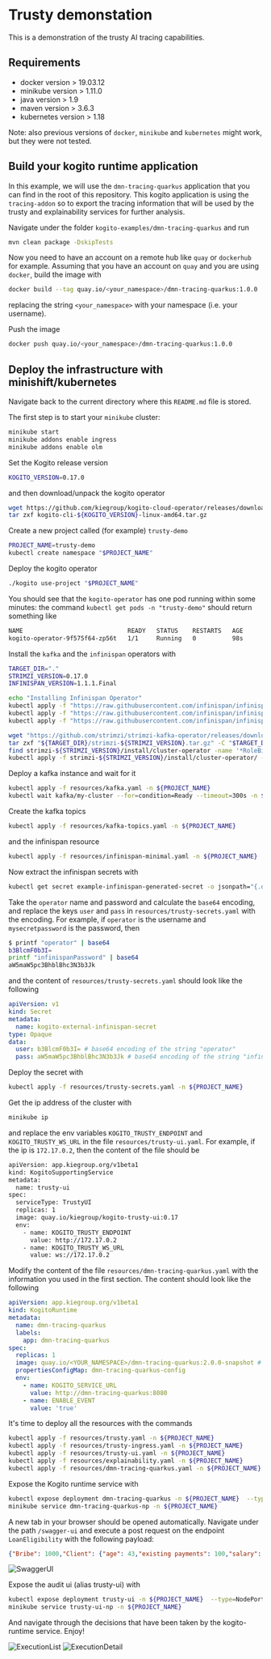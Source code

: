 # Trusty demonstation

This is a demonstration of the trusty AI tracing capabilities. 

## Requirements

- docker version > 19.03.12
- minikube version  > 1.11.0
- java version > 1.9
- maven version > 3.6.3
- kubernetes version > 1.18

Note: also previous versions of `docker`, `minikube` and `kubernetes`  might work, but they were not tested. 

## Build your kogito runtime application

In this example, we will use the `dmn-tracing-quarkus` application that you can find in the root of this repository. This kogito application is using the `tracing-addon` so to export the tracing information that will be used by the trusty and explainability services for further analysis.

Navigate under the folder `kogito-examples/dmn-tracing-quarkus` and run 
```bash
mvn clean package -DskipTests
```

Now you need to have an account on a remote hub like `quay` or `dockerhub` for example. Assuming that you have an account on `quay` and you are using `docker`, build the image with 
```bash
docker build --tag quay.io/<your_namespace>/dmn-tracing-quarkus:1.0.0 .
```
replacing the string `<your_namespace>` with your namespace (i.e. your username).

Push the image
```bash
docker push quay.io/<your_namespace>/dmn-tracing-quarkus:1.0.0
```

## Deploy the infrastructure with minishift/kubernetes

Navigate back to the current directory where this `README.md` file is stored. 

The first step is to start your `minikube` cluster: 

```bash
minikube start
minikube addons enable ingress
minikube addons enable olm
```

Set the Kogito release version 

```bash
KOGITO_VERSION=0.17.0
```

and then download/unpack the kogito operator

```bash
wget https://github.com/kiegroup/kogito-cloud-operator/releases/download/v${KOGITO_VERSION}/kogito-cli-${KOGITO_VERSION}-linux-amd64.tar.gz
tar zxf kogito-cli-${KOGITO_VERSION}-linux-amd64.tar.gz
```

Create a new project called (for example) `trusty-demo` 

```bash 
PROJECT_NAME=trusty-demo
kubectl create namespace "$PROJECT_NAME"
```

Deploy the kogito operator
```bash
./kogito use-project "$PROJECT_NAME"
```

You should see that the `kogito-operator` has one pod running within some minutes: the command `kubectl get pods -n "trusty-demo"` should return something like 

```bash
NAME                             READY   STATUS    RESTARTS   AGE
kogito-operator-9f575f64-zp56t   1/1     Running   0          98s
```

Install the `kafka` and the `infinispan` operators with 

```bash
TARGET_DIR="."
STRIMZI_VERSION=0.17.0
INFINISPAN_VERSION=1.1.1.Final

echo "Installing Infinispan Operator"
kubectl apply -f "https://raw.githubusercontent.com/infinispan/infinispan-operator/${INFINISPAN_VERSION}/deploy/crd.yaml" -n ${PROJECT_NAME}
kubectl apply -f "https://raw.githubusercontent.com/infinispan/infinispan-operator/${INFINISPAN_VERSION}/deploy/rbac.yaml" -n ${PROJECT_NAME}
kubectl apply -f "https://raw.githubusercontent.com/infinispan/infinispan-operator/${INFINISPAN_VERSION}/deploy/operator.yaml" -n ${PROJECT_NAME}

wget "https://github.com/strimzi/strimzi-kafka-operator/releases/download/${STRIMZI_VERSION}/strimzi-${STRIMZI_VERSION}.tar.gz" -P "$TARGET_DIR/"
tar zxf "${TARGET_DIR}/strimzi-${STRIMZI_VERSION}.tar.gz" -C "$TARGET_DIR"
find strimzi-${STRIMZI_VERSION}/install/cluster-operator -name '*RoleBinding*.yaml' -type f -exec sed -i "s/namespace: .*/namespace: ${PROJECT_NAME}/" {} \;
kubectl apply -f strimzi-${STRIMZI_VERSION}/install/cluster-operator/ -n ${PROJECT_NAME}
```

Deploy a kafka instance and wait for it
```bash
kubectl apply -f resources/kafka.yaml -n ${PROJECT_NAME}
kubectl wait kafka/my-cluster --for=condition=Ready --timeout=300s -n ${PROJECT_NAME} 
```

Create the kafka topics
```bash
kubectl apply -f resources/kafka-topics.yaml -n ${PROJECT_NAME}
```

and the infinispan resource
```bash
kubectl apply -f resources/infinispan-minimal.yaml -n ${PROJECT_NAME}
```

Now extract the infinispan secrets with 
```bash
kubectl get secret example-infinispan-generated-secret -o jsonpath="{.data.identities\.yaml}" -n ${PROJECT_NAME} | base64 --decode
```

Take the `operator` name and password and calculate the `base64` encoding, and replace the keys `user` and `pass` in `resources/trusty-secrets.yaml` with the encoding. For example, if `operator` is the username and `mysecretpassword` is the password, then 
```bash
$ printf "operator" | base64
b3BlcmF0b3I=
printf "infinispanPassword" | base64
aW5maW5pc3BhblBhc3N3b3Jk
```

and the content of `resources/trusty-secrets.yaml` should look like the following
```yaml
apiVersion: v1
kind: Secret
metadata:
  name: kogito-external-infinispan-secret
type: Opaque
data:
  user: b3BlcmF0b3I= # base64 encoding of the string "operator"
  pass: aW5maW5pc3BhblBhc3N3b3Jk # base64 encoding of the string "infinispanPassword", replace with your infinispan password
```

Deploy the secret with 

```bash
kubectl apply -f resources/trusty-secrets.yaml -n ${PROJECT_NAME}
```

Get the ip address of the cluster with 
```bash
minikube ip
```

and replace the env variables `KOGITO_TRUSTY_ENDPOINT` and `KOGITO_TRUSTY_WS_URL` in the file `resources/trusty-ui.yaml`. For example, if the ip is `172.17.0.2`, then the content of the file should be 
```bash
apiVersion: app.kiegroup.org/v1beta1
kind: KogitoSupportingService
metadata:
  name: trusty-ui
spec:
  serviceType: TrustyUI
  replicas: 1
  image: quay.io/kiegroup/kogito-trusty-ui:0.17
  env:
    - name: KOGITO_TRUSTY_ENDPOINT
      value: http://172.17.0.2
    - name: KOGITO_TRUSTY_WS_URL
      value: ws://172.17.0.2
```

Modify the content of the file `resources/dmn-tracing-quarkus.yaml` with the information you used in the first section. The content should look like the following 

```yaml
apiVersion: app.kiegroup.org/v1beta1
kind: KogitoRuntime
metadata:
  name: dmn-tracing-quarkus
  labels:
    app: dmn-tracing-quarkus
spec:
  replicas: 1
  image: quay.io/<YOUR_NAMESPACE>/dmn-tracing-quarkus:2.0.0-snapshot # <---- replace with your image
  propertiesConfigMap: dmn-tracing-quarkus-config
  env:
    - name: KOGITO_SERVICE_URL
      value: http://dmn-tracing-quarkus:8080
    - name: ENABLE_EVENT
      value: 'true'
```

It's time to deploy all the resources with the commands
```bash
kubectl apply -f resources/trusty.yaml -n ${PROJECT_NAME}
kubectl apply -f resources/trusty-ingress.yaml -n ${PROJECT_NAME}
kubectl apply -f resources/trusty-ui.yaml -n ${PROJECT_NAME}
kubectl apply -f resources/explainability.yaml -n ${PROJECT_NAME}
kubectl apply -f resources/dmn-tracing-quarkus.yaml -n ${PROJECT_NAME}
```

Expose the Kogito runtime service with 

```bash
kubectl expose deployment dmn-tracing-quarkus -n ${PROJECT_NAME}  --type=NodePort --name=dmn-tracing-quarkus-np
minikube service dmn-tracing-quarkus-np -n ${PROJECT_NAME}
```

A new tab in your browser should be opened automatically. Navigate under the path `/swagger-ui` and execute a post request on the endpoint `LoanEligibility` with the following payload: 
```json
{"Bribe": 1000,"Client": {"age": 43,"existing payments": 100,"salary": 1950},"Loan": {"duration": 15,"installment": 180}, "SupremeDirector": "Yes"}
```

![SwaggerUI](images/swagger-ui.png)

Expose the audit ui (alias trusty-ui) with 
```bash
kubectl expose deployment trusty-ui -n ${PROJECT_NAME}  --type=NodePort --name=trusty-ui-np
minikube service trusty-ui-np -n ${PROJECT_NAME}
```

And navigate through the decisions that have been taken by the kogito-runtime service. Enjoy!

![ExecutionList](images/executionsTrustyUI.png)
![ExecutionDetail](images/executionDetail.png)
